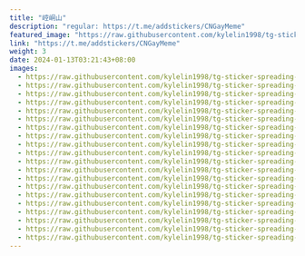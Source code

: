 ```yaml
---
title: "崆峒山"
description: "regular: https://t.me/addstickers/CNGayMeme"
featured_image: "https://raw.githubusercontent.com/kylelin1998/tg-sticker-spreading-worldwide-images/main/img/0e7decc4-a7e5-4f5e-ad5f-4f3ef1971c8e.jpg"
link: "https://t.me/addstickers/CNGayMeme"
weight: 3
date: 2024-01-13T03:21:43+08:00
images:
  - https://raw.githubusercontent.com/kylelin1998/tg-sticker-spreading-worldwide-images/main/img/0e7decc4-a7e5-4f5e-ad5f-4f3ef1971c8e.jpg
  - https://raw.githubusercontent.com/kylelin1998/tg-sticker-spreading-worldwide-images/main/img/f5a7d8c6-91ee-49c3-86eb-ce38c68c7b1b.jpg
  - https://raw.githubusercontent.com/kylelin1998/tg-sticker-spreading-worldwide-images/main/img/68aaccee-1e9b-4c88-a1a2-a28a2e02fefc.jpg
  - https://raw.githubusercontent.com/kylelin1998/tg-sticker-spreading-worldwide-images/main/img/ae4811fe-6067-4b44-b688-4e6aaeec3a26.jpg
  - https://raw.githubusercontent.com/kylelin1998/tg-sticker-spreading-worldwide-images/main/img/57f4b2f1-a8c3-4283-99b7-02057615e568.jpg
  - https://raw.githubusercontent.com/kylelin1998/tg-sticker-spreading-worldwide-images/main/img/e700af32-2363-4a62-8b8c-a26d90d47f4a.jpg
  - https://raw.githubusercontent.com/kylelin1998/tg-sticker-spreading-worldwide-images/main/img/90cd641d-1b69-4b3e-bb99-abad8dff4f5c.jpg
  - https://raw.githubusercontent.com/kylelin1998/tg-sticker-spreading-worldwide-images/main/img/46e5eab0-6f53-4ae4-832a-2a685ddf0f6c.jpg
  - https://raw.githubusercontent.com/kylelin1998/tg-sticker-spreading-worldwide-images/main/img/328f2de3-85e8-4a9c-9424-eb6888904034.jpg
  - https://raw.githubusercontent.com/kylelin1998/tg-sticker-spreading-worldwide-images/main/img/fd04272d-7e46-4fa1-9b8e-d21d67f88ea9.jpg
  - https://raw.githubusercontent.com/kylelin1998/tg-sticker-spreading-worldwide-images/main/img/83c3a529-877d-4a2b-abc9-56c56174b70f.jpg
  - https://raw.githubusercontent.com/kylelin1998/tg-sticker-spreading-worldwide-images/main/img/7e347752-67c4-4979-8a26-9fdd0b35ce65.jpg
  - https://raw.githubusercontent.com/kylelin1998/tg-sticker-spreading-worldwide-images/main/img/ed0d5d3b-c164-4c31-93ae-f3818ccb5df3.jpg
  - https://raw.githubusercontent.com/kylelin1998/tg-sticker-spreading-worldwide-images/main/img/28b81f64-481a-484a-bd43-a14505d974ee.jpg
  - https://raw.githubusercontent.com/kylelin1998/tg-sticker-spreading-worldwide-images/main/img/9108c500-8909-473f-b54d-e6ffbd11ca1e.jpg
  - https://raw.githubusercontent.com/kylelin1998/tg-sticker-spreading-worldwide-images/main/img/ba69c78d-ed3c-4650-a2fb-fe6be2df1481.jpg
  - https://raw.githubusercontent.com/kylelin1998/tg-sticker-spreading-worldwide-images/main/img/dec9e563-4289-4bc8-84d3-5701bc912d20.jpg
  - https://raw.githubusercontent.com/kylelin1998/tg-sticker-spreading-worldwide-images/main/img/0ed66a0d-ccbe-45f7-8ddf-312cf4a67645.jpg
  - https://raw.githubusercontent.com/kylelin1998/tg-sticker-spreading-worldwide-images/main/img/93de9d0f-d1e3-47cb-8ffa-d750708ea792.jpg
  - https://raw.githubusercontent.com/kylelin1998/tg-sticker-spreading-worldwide-images/main/img/40bfab89-58e5-44e5-b121-c12fb17d2fe7.jpg
---
```

